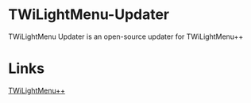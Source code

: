 # TWiLightMenu-Updater
TWiLightMenu Updater is an open-source updater for TWiLightMenu++

# Links
[TWiLightMenu++](https://github.com/RocketRobz/TWiLightMenu)
